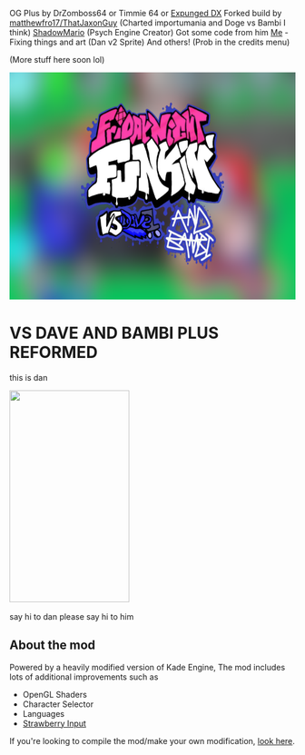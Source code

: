 OG Plus by DrZomboss64 or Timmie 64 or [Expunged DX](https://www.youtube.com/@expungedDX64)
Forked build by [matthewfro17/ThatJaxonGuy](https://github.com/matthewfro17) (Charted importumania and Doge vs Bambi I think)
[ShadowMario](https://github.com/ShadowMario) (Psych Engine Creator) Got some code from him
[Me](https://github.com/CamtheKirby) - Fixing things and art (Dan v2 Sprite)
And others! (Prob in the credits menu)

(More stuff here soon lol)

<img src="KadeEngineWitBackground.png" width="600" height="400">

# VS DAVE AND BAMBI PLUS REFORMED
this is dan

<img src="https://cdn.discordapp.com/attachments/892140166309892136/905267141299802152/dorve_reale.png" width="211" height="373">

say hi to dan
please say hi to him


## About the mod
Powered by a heavily modified version of Kade Engine, The mod includes lots of additional improvements such as
- OpenGL Shaders
- Character Selector
- Languages
- [Strawberry Input](https://github.com/benjaminpants/Funkin-Strawberry)

If you're looking to compile the mod/make your own modification, [look here](Modding.md).
